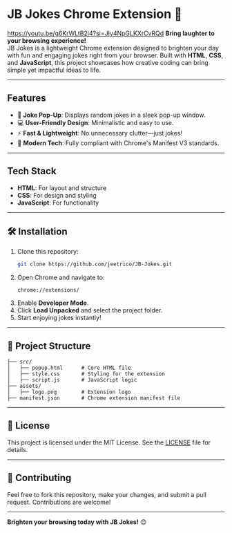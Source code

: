 # JB Jokes Chrome Extension 🎉  
https://youtu.be/g6KrWLtB2i4?si=JIy4NpGLKXrCvRQd
**Bring laughter to your browsing experience!**  
JB Jokes is a lightweight Chrome extension designed to brighten your day with fun and engaging jokes right from your browser. Built with **HTML**, **CSS**, and **JavaScript**, this project showcases how creative coding can bring simple yet impactful ideas to life.  

---

## Features  
- 🌟 **Joke Pop-Up**: Displays random jokes in a sleek pop-up window.  
- 💻 **User-Friendly Design**: Minimalistic and easy to use.  
- ⚡ **Fast & Lightweight**: No unnecessary clutter—just jokes!  
- 📖 **Modern Tech**: Fully compliant with Chrome's Manifest V3 standards.  

---

## Tech Stack  
- **HTML**: For layout and structure  
- **CSS**: For design and styling  
- **JavaScript**: For functionality  

---

## 🛠️ Installation  

1. Clone this repository:  
   ```bash
   git clone https://github.com/jeetrico/JB-Jokes.git
   ```  
2. Open Chrome and navigate to:  
   ```
   chrome://extensions/
   ```  
3. Enable **Developer Mode**.  
4. Click **Load Unpacked** and select the project folder.  
5. Start enjoying jokes instantly!  

---

## 📂 Project Structure  

```
├── src/
│   ├── popup.html      # Core HTML file
│   ├── style.css       # Styling for the extension
│   ├── script.js       # JavaScript logic
├── assets/
│   ├── logo.png        # Extension logo
├── manifest.json       # Chrome extension manifest file
```

---

## 📝 License  
This project is licensed under the MIT License. See the [LICENSE](LICENSE) file for details.  

---

## 🤝 Contributing  
Feel free to fork this repository, make your changes, and submit a pull request. Contributions are welcome!  

---

**Brighten your browsing today with JB Jokes!** 😊
